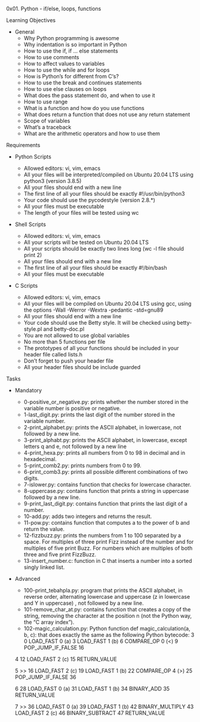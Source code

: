 0x01. Python - if/else, loops, functions

Learning Objectives
- General
	- Why Python programming is awesome
	- Why indentation is so important in Python
	- How to use the if, if ... else statements
	- How to use comments
	- How to affect values to variables
	- How to use the while and for loops
	- How is Python’s for different from C‘s?
	- How to use the break and continues statements
	- How to use else clauses on loops
	- What does the pass statement do, and when to use it
	- How to use range
	- What is a function and how do you use functions
	- What does return a function that does not use any return statement
	- Scope of variables
	- What’s a traceback
	- What are the arithmetic operators and how to use them

Requirements
- Python Scripts
	- Allowed editors: vi, vim, emacs
	- All your files will be interpreted/compiled on Ubuntu 20.04 LTS using python3 (version 3.8.5)
	- All your files should end with a new line
	- The first line of all your files should be exactly #!/usr/bin/python3
	- Your code should use the pycodestyle (version 2.8.*)
	- All your files must be executable
	- The length of your files will be tested using wc

- Shell Scripts
	- Allowed editors: vi, vim, emacs
	- All your scripts will be tested on Ubuntu 20.04 LTS
	- All your scripts should be exactly two lines long (wc -l file should print 2)
	- All your files should end with a new line
	- The first line of all your files should be exactly #!/bin/bash
	- All your files must be executable

- C Scripts
	- Allowed editors: vi, vim, emacs
	- All your files will be compiled on Ubuntu 20.04 LTS using gcc, using the options -Wall -Werror -Wextra -pedantic -std=gnu89
	- All your files should end with a new line
	- Your code should use the Betty style. It will be checked using betty-style.pl and betty-doc.pl
	- You are not allowed to use global variables
	- No more than 5 functions per file
	- The prototypes of all your functions should be included in your header file called lists.h
	- Don’t forget to push your header file
	- All your header files should be include guarded

Tasks
- Mandatory
	- 0-positive_or_negative.py: prints whether the number stored in the variable number is positive or negative. 
	- 1-last_digit.py: prints the last digit of the number stored in the variable number.
	- 2-print_alphabet.py: prints the ASCII alphabet, in lowercase, not followed by a new line.
	- 3-print_alphabt.py: prints the ASCII alphabet, in lowercase, except letters q and e, not followed by a new line
	- 4-print_hexa.py: prints all numbers from 0 to 98 in decimal and in hexadecimal.
	- 5-print_comb2.py: prints numbers from 0 to 99.
	- 6-print_comb3.py: prints all possible different combinations of two digits.
	- 7-islower.py: contains function that checks for lowercase character.
	- 8-uppercase.py: contains function that prints a string in uppercase followed by a new line.
	- 9-print_last_digit.py: contains function that prints the last digit of a number.
	- 10-add.py: adds two integers and returns the result.
	- 11-pow.py: contains function that computes a to the power of b and return the value.
	- 12-fizzbuzz.py: prints the numbers from 1 to 100 separated by a space. For multiples of three print Fizz instead of the number and for multiples of five print Buzz. For numbers which are multiples of both three and five print FizzBuzz.
	- 13-insert_number.c: function in C that inserts a number into a sorted singly linked list.

- Advanced
	- 100-print_tebahpla.py: program that prints the ASCII alphabet, in reverse order, alternating lowercase and uppercase (z in lowercase and Y in uppercase) , not followed by a new line.
	- 101-remove_char_at.py: contains function that creates a copy of the string, removing the character at the position n (not the Python way, the “C array index”).
	- 102-magic_calculation.py: Python function def magic_calculation(a, b, c): that does exactly the same as the following Python bytecode:
  3           0 LOAD_FAST                0 (a)
              3 LOAD_FAST                1 (b)
              6 COMPARE_OP               0 (<)
              9 POP_JUMP_IF_FALSE       16

  4          12 LOAD_FAST                2 (c)
             15 RETURN_VALUE

  5     >>   16 LOAD_FAST                2 (c)
             19 LOAD_FAST                1 (b)
             22 COMPARE_OP               4 (>)
             25 POP_JUMP_IF_FALSE       36

  6          28 LOAD_FAST                0 (a)
             31 LOAD_FAST                1 (b)
             34 BINARY_ADD
             35 RETURN_VALUE

  7     >>   36 LOAD_FAST                0 (a)
             39 LOAD_FAST                1 (b)
             42 BINARY_MULTIPLY
             43 LOAD_FAST                2 (c)
             46 BINARY_SUBTRACT
             47 RETURN_VALUE
